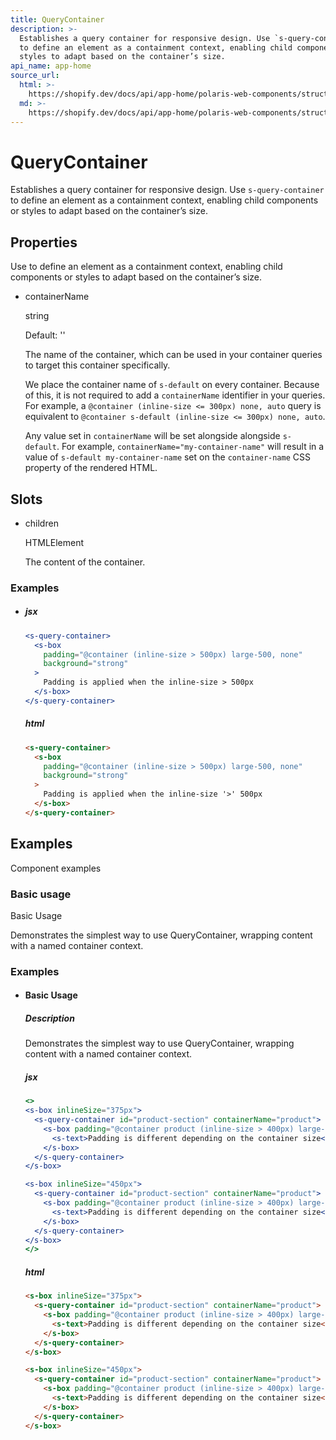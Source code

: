 ```yaml
---
title: QueryContainer
description: >-
  Establishes a query container for responsive design. Use `s-query-container`
  to define an element as a containment context, enabling child components or
  styles to adapt based on the container’s size.
api_name: app-home
source_url:
  html: >-
    https://shopify.dev/docs/api/app-home/polaris-web-components/structure/querycontainer
  md: >-
    https://shopify.dev/docs/api/app-home/polaris-web-components/structure/querycontainer.md
---
```


# Query​Container

Establishes a query container for responsive design. Use `s-query-container` to define an element as a containment context, enabling child components or styles to adapt based on the container’s size.

## Properties

Use to define an element as a containment context, enabling child components or styles to adapt based on the container’s size.

* containerName

  string

  Default: ''

  The name of the container, which can be used in your container queries to target this container specifically.

  We place the container name of `s-default` on every container. Because of this, it is not required to add a `containerName` identifier in your queries. For example, a `@container (inline-size <= 300px) none, auto` query is equivalent to `@container s-default (inline-size <= 300px) none, auto`.

  Any value set in `containerName` will be set alongside alongside `s-default`. For example, `containerName="my-container-name"` will result in a value of `s-default my-container-name` set on the `container-name` CSS property of the rendered HTML.

## Slots

* children

  HTMLElement

  The content of the container.

### Examples

* ####

  ##### jsx

  ```jsx
  <s-query-container>
    <s-box
      padding="@container (inline-size > 500px) large-500, none"
      background="strong"
    >
      Padding is applied when the inline-size > 500px
    </s-box>
  </s-query-container>
  ```

  ##### html

  ```html
  <s-query-container>
    <s-box
      padding="@container (inline-size > 500px) large-500, none"
      background="strong"
    >
      Padding is applied when the inline-size '>' 500px
    </s-box>
  </s-query-container>
  ```

## Examples

Component examples

### Basic usage

Basic Usage

Demonstrates the simplest way to use QueryContainer, wrapping content with a named container context.

### Examples

* #### Basic Usage

  ##### Description

  Demonstrates the simplest way to use QueryContainer, wrapping content with a named container context.

  ##### jsx

  ```jsx
  <>
  <s-box inlineSize="375px">
    <s-query-container id="product-section" containerName="product">
      <s-box padding="@container product (inline-size > 400px) large-500, none" borderWidth="base" borderColor="base" borderRadius="base">
        <s-text>Padding is different depending on the container size</s-text>
      </s-box>
    </s-query-container>
  </s-box>

  <s-box inlineSize="450px">
    <s-query-container id="product-section" containerName="product">
      <s-box padding="@container product (inline-size > 400px) large-500, none" borderWidth="base" borderColor="base" borderRadius="base">
        <s-text>Padding is different depending on the container size</s-text>
      </s-box>
    </s-query-container>
  </s-box>
  </>
  ```

  ##### html

  ```html
  <s-box inlineSize="375px">
    <s-query-container id="product-section" containerName="product">
      <s-box padding="@container product (inline-size > 400px) large-500, none">
        <s-text>Padding is different depending on the container size</s-text>
      </s-box>
    </s-query-container>
  </s-box>

  <s-box inlineSize="450px">
    <s-query-container id="product-section" containerName="product">
      <s-box padding="@container product (inline-size > 400px) large-500, none">
        <s-text>Padding is different depending on the container size</s-text>
      </s-box>
    </s-query-container>
  </s-box>
  ```
